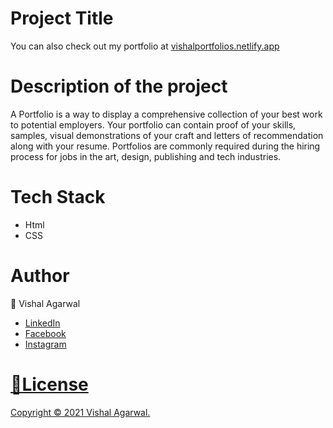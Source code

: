 <!-- # My-Portfolio -->
<h1>Project Title</h1>
<p> You can also check out my portfolio at <a href="vishalportfolios.netlify.app" alt="_blank">vishalportfolios.netlify.app</a></p>
<h1>Description of the project</h1>
<p>A Portfolio is a way to display a comprehensive collection of your best work to potential employers. Your portfolio can contain proof of your skills, samples, visual demonstrations of your craft and letters of recommendation along with your resume. Portfolios are commonly required during the hiring process for jobs in the art, design, publishing and tech industries.</p>
<h1>Tech Stack</h1>
<ul>
  <li>Html
  <li>CSS
</ul>
<h1>Author</h1>
<p>👤 Vishal Agarwal</p>
<ul>
  <li><a href="https://www.linkedin.com/in/vishal-agarwal-059aba113/">LinkedIn</a>
  <li><a href="https://www.facebook.com/profile.php?id=100005496366165">Facebook</a>
  <li><a href ="https://www.instagram.com/_luffy_world/">Instagram</li>
    </ul>
<h1>📝License</h1>
<p>Copyright © 2021 Vishal Agarwal. </p>

